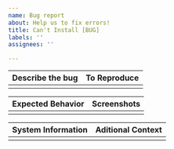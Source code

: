 ```yaml
---
name: Bug report
about: Help us to fix errors!
title: Can't Install [BUG]
labels: ''
assignees: ''

---
```


| Describe the bug | To Reproduce |
|------------------|--------------|
|                  |              |

| Expected Behavior | Screenshots |
|-------------------|-------------|
|                   |             |

| System Information | Aditional Context |
|--------------------|-------------------|
|                    |                   |
